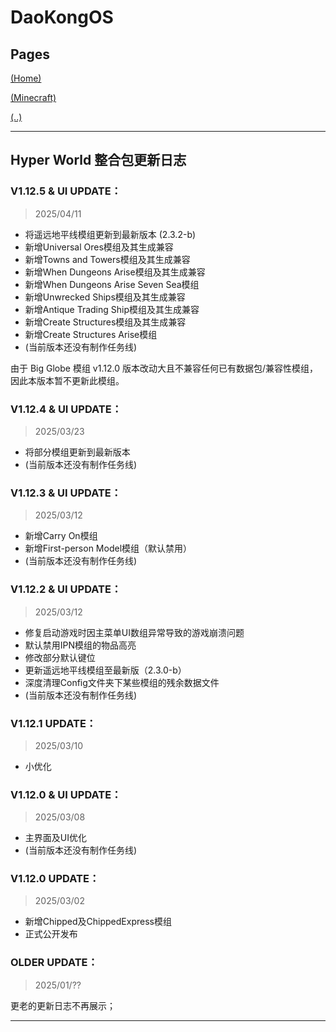 # DaoKongOS

## Pages

[(Home)](/)

[(Minecraft)](/pages/minecraft)

[(..)](./../hyper-world)

---

## Hyper World 整合包更新日志

### **V1.12.5 & UI UPDATE：**
> 2025/04/11

- 将遥远地平线模组更新到最新版本 (2.3.2-b)
- 新增Universal Ores模组及其生成兼容
- 新增Towns and Towers模组及其生成兼容
- 新增When Dungeons Arise模组及其生成兼容
- 新增When Dungeons Arise Seven Sea模组
- 新增Unwrecked Ships模组及其生成兼容
- 新增Antique Trading Ship模组及其生成兼容
- 新增Create Structures模组及其生成兼容
- 新增Create Structures Arise模组
- (当前版本还没有制作任务线)

由于 Big Globe 模组 v1.12.0 版本改动大且不兼容任何已有数据包/兼容性模组，因此本版本暂不更新此模组。

### **V1.12.4 & UI UPDATE：**
> 2025/03/23

- 将部分模组更新到最新版本
- (当前版本还没有制作任务线)

### **V1.12.3 & UI UPDATE：**
> 2025/03/12

- 新增Carry On模组
- 新增First-person Model模组（默认禁用）
- (当前版本还没有制作任务线)

### **V1.12.2 & UI UPDATE：**
> 2025/03/12

- 修复启动游戏时因主菜单UI数组异常导致的游戏崩溃问题
- 默认禁用IPN模组的物品高亮
- 修改部分默认键位
- 更新遥远地平线模组至最新版（2.3.0-b）
- 深度清理Config文件夹下某些模组的残余数据文件
- (当前版本还没有制作任务线)

### **V1.12.1 UPDATE：**
> 2025/03/10

- 小优化

### **V1.12.0 & UI UPDATE：**
> 2025/03/08

- 主界面及UI优化
- (当前版本还没有制作任务线)

### **V1.12.0 UPDATE：**
> 2025/03/02

- 新增Chipped及ChippedExpress模组
- 正式公开发布


### **OLDER UPDATE：**
> 2025/01/??

更老的更新日志不再展示；

---

<script src="https://giscus.app/client.js"
        data-repo="YELANDAOKONG/DaoKongOS"
        data-repo-id="R_kgDOOCWX7g"
        data-category="Announcements"
        data-category-id="DIC_kwDOOCWX7s4CngzH"
        data-mapping="pathname"
        data-strict="0"
        data-reactions-enabled="1"
        data-emit-metadata="0"
        data-input-position="top"
        data-theme="preferred_color_scheme"
        data-lang="zh-CN"
        crossorigin="anonymous"
        async>
</script>

<script>
    var _hmt = _hmt || [];
    (function() {
        var hm = document.createElement("script");
        hm.src = "https://hm.baidu.com/hm.js?e467154e934c2dc14879fbb2df219013";
        var s = document.getElementsByTagName("script")[0];
        s.parentNode.insertBefore(hm, s);
    })();
</script>
